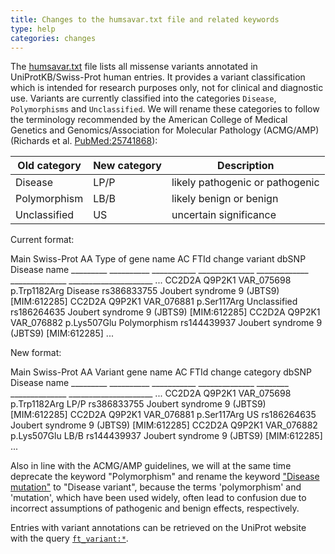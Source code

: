 ```yaml
---
title: Changes to the humsavar.txt file and related keywords
type: help
categories: changes
---
```


The [humsavar.txt](https://ftp.uniprot.org/pub/databases/uniprot/current_release/knowledgebase/complete/docs/humsavar.txt) file lists all missense variants annotated in UniProtKB/Swiss-Prot human entries. It provides a variant classification which is intended for research purposes only, not for clinical and diagnostic use. Variants are currently classified into the categories `Disease`, `Polymorphisms` and `Unclassified`. We will rename these categories to follow the terminology recommended by the American College of Medical Genetics and Genomics/Association for Molecular Pathology (ACMG/AMP) (Richards et al. [PubMed:25741868](https://pubmed.ncbi.nlm.nih.gov/25741868/)):

| Old category | New category | Description                     |
| ------------ | ------------ | ------------------------------- |
| Disease      | LP/P         | likely pathogenic or pathogenic |
| Polymorphism | LB/B         | likely benign or benign         |
| Unclassified | US           | uncertain significance          |

Current format:

Main Swiss-Prot AA Type of
gene name AC FTId change variant dbSNP Disease name
\_\_\_\_\_\_\_\_\_ \_\_\_\_\_\_\_\_\_\_ \_\_\_\_\_\_\_\_\_\_\_ \_\_\_\_\_\_\_\_\_\_\_\_\_\_ \_\_\_\_\_\_\_\_\_\_\_\_\_ \_\_\_\_\_\_\_\_\_\_\_\_\_\_ \_\_\_\_\_\_\_\_\_\_\_\_\_\_\_\_\_\_\_\_\_
...
CC2D2A Q9P2K1 VAR_075698 p.Trp1182Arg Disease rs386833755 Joubert syndrome 9 (JBTS9) \[MIM:612285\]
CC2D2A Q9P2K1 VAR_076881 p.Ser117Arg Unclassified rs186264635 Joubert syndrome 9 (JBTS9) \[MIM:612285\]
CC2D2A Q9P2K1 VAR_076882 p.Lys507Glu Polymorphism rs144439937 Joubert syndrome 9 (JBTS9) \[MIM:612285\]
...

New format:

Main Swiss-Prot AA Variant
gene name AC FTId change category dbSNP Disease name
\_\_\_\_\_\_\_\_\_ \_\_\_\_\_\_\_\_\_\_ \_\_\_\_\_\_\_\_\_\_\_ \_\_\_\_\_\_\_\_\_\_\_\_\_\_ \_\_\_\_\_\_\_\_ \_\_\_\_\_\_\_\_\_\_\_\_\_\_ \_\_\_\_\_\_\_\_\_\_\_\_\_\_\_\_\_\_\_\_\_
...
CC2D2A Q9P2K1 VAR_075698 p.Trp1182Arg LP/P rs386833755 Joubert syndrome 9 (JBTS9) \[MIM:612285\]
CC2D2A Q9P2K1 VAR_076881 p.Ser117Arg US rs186264635 Joubert syndrome 9 (JBTS9) \[MIM:612285\]
CC2D2A Q9P2K1 VAR_076882 p.Lys507Glu LB/B rs144439937 Joubert syndrome 9 (JBTS9) \[MIM:612285\]
...

Also in line with the ACMG/AMP guidelines, we will at the same time deprecate the keyword "Polymorphism" and rename the keyword ["Disease mutation"](https://www.uniprot.org/keywords/KW%2D0225) to "Disease variant", because the terms 'polymorphism' and 'mutation', which have been used widely, often lead to confusion due to incorrect assumptions of pathogenic and benign effects, respectively.

Entries with variant annotations can be retrieved on the UniProt website with the query [`ft_variant:*`](<https://www.uniprot.org/uniprotkb?query=(ft_variant:*)>).
